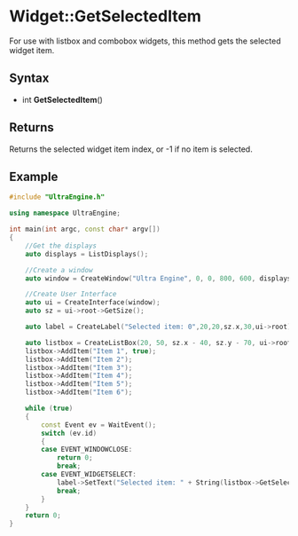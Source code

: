 # Widget::GetSelectedItem #

For use with listbox and combobox widgets, this method gets the selected widget item.

## Syntax ##

- int **GetSelectedItem**()

## Returns ##
Returns the selected widget item index, or -1 if no item is selected.

## Example ##
```c++
#include "UltraEngine.h"

using namespace UltraEngine;

int main(int argc, const char* argv[])
{
    //Get the displays
    auto displays = ListDisplays();

    //Create a window
    auto window = CreateWindow("Ultra Engine", 0, 0, 800, 600, displays[0]);

    //Create User Interface
    auto ui = CreateInterface(window);
    auto sz = ui->root->GetSize();

    auto label = CreateLabel("Selected item: 0",20,20,sz.x,30,ui->root);

    auto listbox = CreateListBox(20, 50, sz.x - 40, sz.y - 70, ui->root);
    listbox->AddItem("Item 1", true);
    listbox->AddItem("Item 2");
    listbox->AddItem("Item 3");
    listbox->AddItem("Item 4");
    listbox->AddItem("Item 5");
    listbox->AddItem("Item 6");

    while (true)
    {
        const Event ev = WaitEvent();
        switch (ev.id)
        {
        case EVENT_WINDOWCLOSE:
            return 0;
            break;
        case EVENT_WIDGETSELECT:
            label->SetText("Selected item: " + String(listbox->GetSelectedItem()));
            break;
        }
    }
    return 0;
}
```
